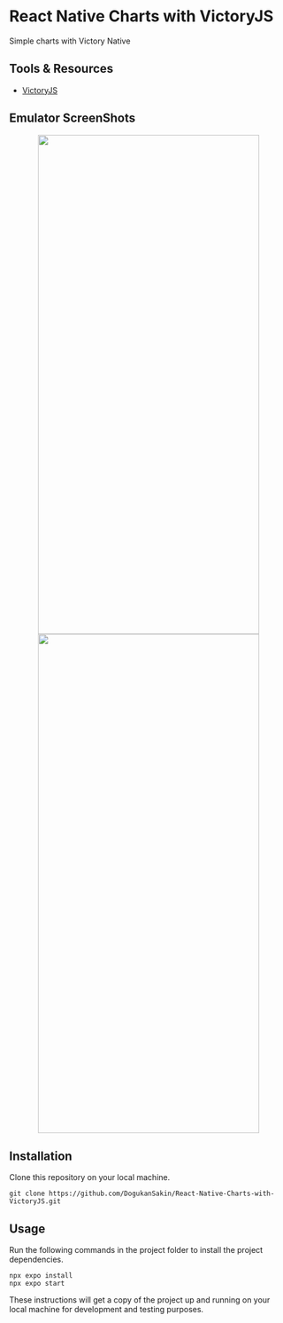 # React Native Charts with VictoryJS
Simple charts with Victory Native

## Tools & Resources
- [VictoryJS](https://formidable.com/open-source/victory/)

## Emulator ScreenShots
<div align="center">
<img src="https://user-images.githubusercontent.com/86911611/204910524-c210a0c2-241a-4410-8272-f6035491d387.png" width="400" height="900" /><img/>
<img src="https://user-images.githubusercontent.com/86911611/204910940-3612c552-3275-4a1d-b360-514a00a07809.gif" width="400" height="900" /><img/>
</div>

## Installation

Clone this repository on your local machine.

```
git clone https://github.com/DogukanSakin/React-Native-Charts-with-VictoryJS.git
```


## Usage

Run the following commands in the project folder to install the project dependencies.

```
npx expo install
npx expo start
```
These instructions will get a copy of the project up and running on your local machine for development and testing purposes.
